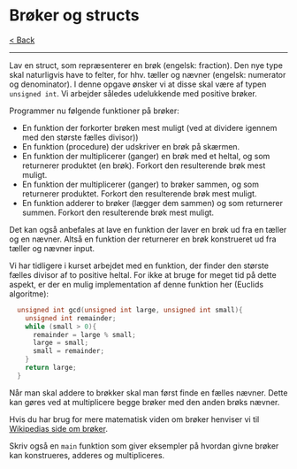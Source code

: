 # Brøker og structs

[< Back](../README.md)

---

Lav en struct, som repræsenterer en brøk (engelsk: fraction). Den nye type skal naturligvis have to felter, for hhv. tæller og nævner (engelsk: numerator og denominator). I denne opgave ønsker vi at disse skal være af typen `unsigned int`. Vi arbejder således udelukkende med positive brøker.

Programmer nu følgende funktioner på brøker:

- En funktion der forkorter brøken mest muligt (ved at dividere igennem med den største fælles divisor))
- En funktion (procedure) der udskriver en brøk på skærmen.
- En funktion der multiplicerer (ganger) en brøk med et heltal, og som returnerer produktet (en brøk). Forkort den resulterende brøk mest muligt.
- En funktion der multiplicerer (ganger) to brøker sammen, og som returnerer produktet. Forkort den resulterende brøk mest muligt.
- En funktion adderer to brøker (lægger dem sammen) og som returnerer summen. Forkort den resulterende brøk mest muligt.

Det kan også anbefales at lave en funktion der laver en brøk ud fra en tæller og en nævner. Altså en funktion der returnerer en brøk konstrueret ud fra tæller og nævner input.

Vi har tidligere i kurset arbejdet med en funktion, der finder den største fælles divisor af to positive heltal. For ikke at bruge for meget tid på dette aspekt, er der en mulig implementation af denne funktion her (Euclids algoritme):

```c
  unsigned int gcd(unsigned int large, unsigned int small){
    unsigned int remainder; 
    while (small > 0){
      remainder = large % small;
      large = small;
      small = remainder;
    }
    return large;
  }
```

Når man skal addere to brøkker skal man først finde en fælles nævner. Dette kan gøres ved at multiplicere begge brøker med den anden brøks nævner.

Hvis du har brug for mere matematisk viden om brøker henviser vi til [Wikipedias side om brøker](https://en.wikipedia.org/wiki/Fraction).

Skriv også en `main` funktion som giver eksempler på hvordan givne brøker kan konstrueres, adderes og multipliceres.
